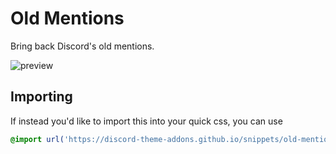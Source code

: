 # Old Mentions
Bring back Discord's old mentions.

![preview](https://discord-theme-addons.github.io/snippets/_screenshots/old-mentions.png)

## Importing
If instead you'd like to import this into your quick css, you can use
```css
@import url('https://discord-theme-addons.github.io/snippets/old-mentions/index.css')
```